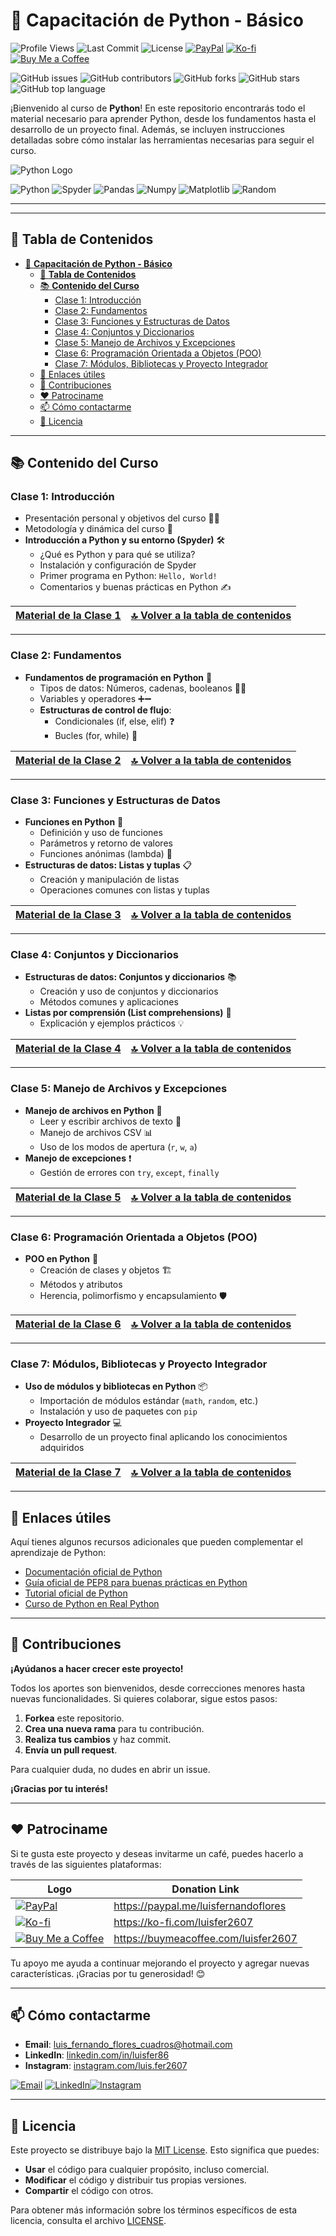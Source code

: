 # 🐍 **Capacitación de Python - Básico**

![Profile Views](https://komarev.com/ghpvc/?username=LuisFer2607&label=PROFILE+VIEWS&color=brightgreen&style=for-the-badge&logo=github) 
![Last Commit](https://img.shields.io/github/last-commit/LuisFer2607/capacitaciones-python-basico?style=for-the-badge&logo=git)
![License](https://img.shields.io/github/license/LuisFer2607/capacitaciones-python-basico?style=for-the-badge)
[![PayPal](https://img.shields.io/badge/PayPal-00457C?style=for-the-badge&logo=paypal&logoColor=white)](https://paypal.me/luisfernandoflores?country.x=US&locale.x=es_XC)
[![Ko-fi](https://img.shields.io/badge/Ko--fi-F16061?style=for-the-badge&logo=ko-fi&logoColor=white)](https://ko-fi.com/luisfer2607/goal?g=0)
[![Buy Me a Coffee](https://img.shields.io/badge/Buy_Me_A_Coffee-FFDD00?style=for-the-badge&logo=buy-me-a-coffee&logoColor=black)](https://buymeacoffee.com/luisfer2607)

![GitHub issues](https://img.shields.io/github/issues/LuisFer2607/capacitaciones-python-basico?style=for-the-badge)
![GitHub contributors](https://img.shields.io/github/contributors/LuisFer2607/capacitaciones-python-basico?style=for-the-badge)
![GitHub forks](https://img.shields.io/github/forks/LuisFer2607/capacitaciones-python-basico?style=for-the-badge)
![GitHub stars](https://img.shields.io/github/stars/LuisFer2607/capacitaciones-python-basico?style=for-the-badge)
![GitHub top language](https://img.shields.io/github/languages/top/LuisFer2607/capacitaciones-python-basico?style=for-the-badge)

¡Bienvenido al curso de **Python**! En este repositorio encontrarás todo el material necesario para aprender Python, desde los fundamentos hasta el desarrollo de un proyecto final. Además, se incluyen instrucciones detalladas sobre cómo instalar las herramientas necesarias para seguir el curso.

![Python Logo](https://upload.wikimedia.org/wikipedia/commons/f/f8/Python_logo_and_wordmark.svg)

![Python](https://img.shields.io/badge/Python-4CAF50?style=for-the-badge&logo=python&logoColor=white) ![Spyder](https://img.shields.io/badge/Spyder-FF0000?style=for-the-badge&logo=spyder-ide&logoColor=white) ![Pandas](https://img.shields.io/badge/pandas-150458?style=for-the-badge&logo=pandas&logoColor=white) ![Numpy](https://img.shields.io/badge/Numpy-013243?style=for-the-badge&logo=numpy&logoColor=white) ![Matplotlib](https://img.shields.io/badge/Matplotlib-008080?style=for-the-badge&logo=python&logoColor=white) ![Random](https://img.shields.io/badge/Random-3776AB?style=for-the-badge&logo=pypy&logoColor=white)

---
---

## 📑 **Tabla de Contenidos**
- [🐍 **Capacitación de Python - Básico**](#-capacitación-de-python---básico)
  - [📑 **Tabla de Contenidos**](#-tabla-de-contenidos)
  - [📚 **Contenido del Curso**](#-contenido-del-curso)
    - [Clase 1: Introducción](#clase-1-introducción)
    - [Clase 2: Fundamentos](#clase-2-fundamentos)
    - [Clase 3: Funciones y Estructuras de Datos](#clase-3-funciones-y-estructuras-de-datos)
    - [Clase 4: Conjuntos y Diccionarios](#clase-4-conjuntos-y-diccionarios)
    - [Clase 5: Manejo de Archivos y Excepciones](#clase-5-manejo-de-archivos-y-excepciones)
    - [Clase 6: Programación Orientada a Objetos (POO)](#clase-6-programación-orientada-a-objetos-poo)
    - [Clase 7: Módulos, Bibliotecas y Proyecto Integrador](#clase-7-módulos-bibliotecas-y-proyecto-integrador)
  - [🔗 Enlaces útiles](#-enlaces-útiles)
  - [📄 Contribuciones](#-contribuciones)
  - [❤️ Patrociname](#️-patrociname)
  - [📫 Cómo contactarme](#-cómo-contactarme)
  - [📜 Licencia](#-licencia)


---

## 📚 **Contenido del Curso**

### Clase 1: Introducción
- Presentación personal y objetivos del curso 👨‍🏫
- Metodología y dinámica del curso 📅
- **Introducción a Python y su entorno (Spyder)** 🛠️
  - ¿Qué es Python y para qué se utiliza?
  - Instalación y configuración de Spyder
  - Primer programa en Python: `Hello, World!`
  - Comentarios y buenas prácticas en Python ✍️

| [Material de la Clase 1](./Clase1-Introduccion) | [🔝 Volver a la tabla de contenidos](#-tabla-de-contenidos)
| ----------- | ----------- |

---

### Clase 2: Fundamentos
- **Fundamentos de programación en Python** 🧠
  - Tipos de datos: Números, cadenas, booleanos 🔢🔤
  - Variables y operadores ➕➖
  - **Estructuras de control de flujo**:
    - Condicionales (if, else, elif) ❓
    - Bucles (for, while) 🔁

| [Material de la Clase 2](./Clase2-Fundamentos) | [🔝 Volver a la tabla de contenidos](#-tabla-de-contenidos)
| ----------- | ----------- |
---

### Clase 3: Funciones y Estructuras de Datos
- **Funciones en Python** 🔧
  - Definición y uso de funciones
  - Parámetros y retorno de valores
  - Funciones anónimas (lambda) 📎
- **Estructuras de datos: Listas y tuplas** 📋
  - Creación y manipulación de listas
  - Operaciones comunes con listas y tuplas

| [Material de la Clase 3](./Clase3-Funciones) | [🔝 Volver a la tabla de contenidos](#-tabla-de-contenidos)
| ----------- | ----------- |
---
### Clase 4: Conjuntos y Diccionarios
- **Estructuras de datos: Conjuntos y diccionarios** 📚
  - Creación y uso de conjuntos y diccionarios
  - Métodos comunes y aplicaciones
- **Listas por comprensión (List comprehensions)** 📜
  - Explicación y ejemplos prácticos 💡

| [Material de la Clase 4](./Clase4-ConjuntosDiccionarios) | [🔝 Volver a la tabla de contenidos](#-tabla-de-contenidos)
| ----------- | ----------- |
---
### Clase 5: Manejo de Archivos y Excepciones
- **Manejo de archivos en Python** 📄
  - Leer y escribir archivos de texto 📑
  - Manejo de archivos CSV 📊
  - Uso de los modos de apertura (`r`, `w`, `a`)
- **Manejo de excepciones** ❗
  - Gestión de errores con `try`, `except`, `finally`

| [Material de la Clase 5](./Clase5-ManejoArchivos) | [🔝 Volver a la tabla de contenidos](#-tabla-de-contenidos)
| ----------- | ----------- |
---
### Clase 6: Programación Orientada a Objetos (POO)
- **POO en Python** 🧱
  - Creación de clases y objetos 🏗️
  - Métodos y atributos
  - Herencia, polimorfismo y encapsulamiento 🛡️

| [Material de la Clase 6](./Clase6-POO) | [🔝 Volver a la tabla de contenidos](#-tabla-de-contenidos)
| ----------- | ----------- |
---
### Clase 7: Módulos, Bibliotecas y Proyecto Integrador
- **Uso de módulos y bibliotecas en Python** 📦
  - Importación de módulos estándar (`math`, `random`, etc.)
  - Instalación y uso de paquetes con `pip`
- **Proyecto Integrador** 💻
  - Desarrollo de un proyecto final aplicando los conocimientos adquiridos

| [Material de la Clase 7](./Clase7-ModulosProyecto) | [🔝 Volver a la tabla de contenidos](#-tabla-de-contenidos)
| ----------- | ----------- |
---

## 🔗 Enlaces útiles

Aquí tienes algunos recursos adicionales que pueden complementar el aprendizaje de Python:

- [Documentación oficial de Python](https://docs.python.org/3/)
- [Guía oficial de PEP8 para buenas prácticas en Python](https://pep8.org/)
- [Tutorial oficial de Python](https://docs.python.org/3/tutorial/)
- [Curso de Python en Real Python](https://realpython.com/)

---

## 📄 Contribuciones

**¡Ayúdanos a hacer crecer este proyecto!**

Todos los aportes son bienvenidos, desde correcciones menores hasta nuevas funcionalidades. Si quieres colaborar, sigue estos pasos:

1. **Forkea** este repositorio.
2. **Crea una nueva rama** para tu contribución.
3. **Realiza tus cambios** y haz commit.
4. **Envía un pull request**.

Para cualquier duda, no dudes en abrir un issue.

**¡Gracias por tu interés!**

---

## ❤️ Patrociname
Si te gusta este proyecto y deseas invitarme un café, puedes hacerlo a través de las siguientes plataformas:

| Logo | Donation Link |
|---|---|
| [![PayPal](https://img.shields.io/badge/PayPal-00457C?style=for-the-badge&logo=paypal&logoColor=white)](https://paypal.me/luisfernandoflores?country.x=US&locale.x=es_XC) | https://paypal.me/luisfernandoflores |
| [![Ko-fi](https://img.shields.io/badge/Ko--fi-F16061?style=for-the-badge&logo=ko-fi&logoColor=white)](https://ko-fi.com/luisfer2607/goal?g=0) | https://ko-fi.com/luisfer2607 |
| [![Buy Me a Coffee](https://img.shields.io/badge/Buy_Me_A_Coffee-FFDD00?style=for-the-badge&logo=buy-me-a-coffee&logoColor=black)](https://buymeacoffee.com/luisfer2607) | https://buymeacoffee.com/luisfer2607 |

Tu apoyo me ayuda a continuar mejorando el proyecto y agregar nuevas características. ¡Gracias por tu generosidad! 😊

---

## 📫 Cómo contactarme

- **Email**: [luis_fernando_flores_cuadros@hotmail.com](mailto:luis_fernando_flores_cuadros@hotmail.com)
- **LinkedIn**: [linkedin.com/in/luisfer86](https://www.linkedin.com/in/luisfer86/)
- **Instagram**: [instagram.com/luis.fer2607](https://www.instagram.com/luis.fer2607/)


[![Email](https://img.shields.io/badge/Email-D14836?style=for-the-badge&logo=gmail&logoColor=white)](mailto:luis_fernando_flores_cuadros@hotmail.com) [![LinkedIn](https://img.shields.io/badge/LinkedIn-0077B5?style=for-the-badge&logo=linkedin&logoColor=white)](https://www.linkedin.com/in/luisfer86/)[![Instagram](https://img.shields.io/badge/Instagram-E4405F?style=for-the-badge&logo=instagram&logoColor=white)](https://www.instagram.com/luis.fer2607/)

---

## 📜 Licencia

Este proyecto se distribuye bajo la [MIT License](https://opensource.org/licenses/MIT). Esto significa que puedes:

* **Usar** el código para cualquier propósito, incluso comercial.
* **Modificar** el código y distribuir tus propias versiones.
* **Compartir** el código con otros.

Para obtener más información sobre los términos específicos de esta licencia, consulta el archivo [LICENSE](./LICENSE.txt).
